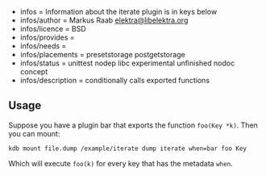 - infos = Information about the iterate plugin is in keys below
- infos/author = Markus Raab <elektra@libelektra.org>
- infos/licence = BSD
- infos/provides =
- infos/needs =
- infos/placements = presetstorage postgetstorage
- infos/status = unittest nodep libc experimental unfinished nodoc concept
- infos/description = conditionally calls exported functions

## Usage ##

Suppose you have a plugin bar that exports the function `foo(Key *k)`.
Then you can mount:

    kdb mount file.dump /example/iterate dump iterate when=bar foo Key

Which will execute `foo(k)` for every key that has the metadata `when`.

